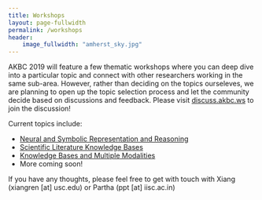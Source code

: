```yaml
---
title: Workshops
layout: page-fullwidth
permalink: /workshops
header:
    image_fullwidth: "amherst_sky.jpg"
---
```


AKBC 2019 will feature a few thematic workshops where you can deep dive into a particular topic and connect with other researchers working in the same sub-area. However, rather than deciding on the topics ourseleves, we are planning to open up the topic selection process and let the community decide based on discussions and feedback. Please visit [discuss.akbc.ws](https://discuss.akbc.ws) to join the discussion!

Current topics include:
* [Neural and Symbolic Representation and Reasoning](https://sites.google.com/view/nsrr-akbc19)
* [Scientific Literature Knowledge Bases](https://sites.google.com/view/akbc-sci/home)
* [Knowledge Bases and Multiple Modalities](https://kb-mm.github.io/)
* More coming soon!

If you have any thoughts, please feel free to get with touch with Xiang (xiangren [at] usc.edu) or Partha (ppt [at] iisc.ac.in)